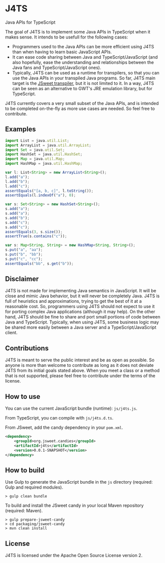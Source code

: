 # J4TS
Java APIs for TypeScript

The goal of J4TS is to implement some Java APIs in TypeScript when it makes sense. It intends to be usefull for the following cases:

- Programmers used to the Java APIs can be more efficient using J4TS than when having to learn basic JavaScript APIs.
- It can ease code sharing between Java and TypeScript/JavaScript (and also hopefully, ease the understanding and relationships between the Java fans and TypeScript/JavaScript ones).
- Typically, J4TS can be used as a runtime for transpilers, so that you can use the Java APIs in your transpiled Java programs. So far, J4TS main target is the [JSweet transpiler](https://github.com/cincheo/jsweet), but it is not limited to it. In a way, J4TS can be seen as an alternative to GWT's JRE emulation library, but for TypeScript.

J4TS currently covers a very small subset of the Java APIs, and is intended to be completed on-the-fly as more use cases are needed. So feel free to contribute.

## Examples
```TypeScript
import List = java.util.List;
import ArrayList = java.util.ArrayList;
import Set = java.util.Set;
import HashSet = java.util.HashSet;
import Map = java.util.Map;
import HashMap = java.util.HashMap;

var l: List<String> = new ArrayList<String>();
l.add("a");
l.add("b");
l.add("c");
assertEquals("[a, b, c]", l.toString());
assertEquals(l.indexOf("a"), 0);

var s: Set<String> = new HashSet<String>();
s.add("a");
s.add("a");
s.add("b");
s.add("c");
s.add("c");
assertEquals(3, s.size());
assertTrue(s.contains("c"));

var s: Map<String, String> = new HashMap<String, String>();
s.put("a", "aa");
s.put("b", "bb");
s.put("c", "cc");
assertEquals("bb", s.get("b"));
```

## Disclaimer

J4TS is not made for implementing Java semantics in JavaScript. It will be close and mimic Java behavior, but it will never be completely Java. J4TS is full of heuristics and approximations, trying to get the best of it at a reasonable cost. So, programmers using J4TS should not expect to use it for porting complex Java applications (although it may help). On the other hand, J4TS should be fine to share and port small portions of code between Java and TypeScript. Typically, when using J4TS, some business logic may be shared more easily between a Java server and a TypeScript/JavaScript client.

## Contributions

J4TS is meant to serve the public interest and be as open as possible. So anyone is more than welcome to contribute as long as it does not deviate J4TS from its initial goals stated above. When you meet a class or a method that is not supported, please feel free to contribute under the terms of the license.

## How to use

You can use the current JavaScript bundle (runtime): ``js/j4ts.js``. 

From TypeScript, you can compile with ``js/j4ts.d.ts``.

From JSweet, add the candy dependency in your ``pom.xml``.

```xml
<dependency>
	<groupId>org.jsweet.candies</groupId>
	<artifactId>j4ts</artifactId>
	<version>0.0.1-SNAPSHOT</version>
</dependency>
```

## How to build

Use Gulp to generate the JavaScript bundle in the ``js`` directory (required: Gulp and required modules).

```
> gulp clean bundle
```

To build and install the JSweet candy in your local Maven repository (required: Maven).

```
> gulp prepare-jsweet-candy
> cd packaging/jsweet-candy
> mvn clean install
```

## License

J4TS is licensed under the Apache Open Source License version 2.